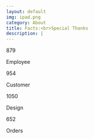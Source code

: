 ```yaml
---
layout: default
img: ipad.png
category: About
title: Facts:<br>Special Thanks
description: |
---
```

  <div class="counter">
    <div class="container">
        <div class="row">
            <div class="col-lg-3 col-md-3 col-sm-3 col-xs-12">
                <div class="employees">
                    <p class="counter-count">879</p>
                    <p class="employee-p">Employee</p>
                </div>
            </div>
            <div class="col-lg-3 col-md-3 col-sm-3 col-xs-12">
                <div class="customer">
                    <p class="counter-count">954</p>
                    <p class="customer-p">Customer</p>
                </div>
            </div>
            <div class="col-lg-3 col-md-3 col-sm-3 col-xs-12">
                <div class="design">
                    <p class="counter-count">1050</p>
                    <p class="design-p">Design</p>
                </div>
            </div>
            <div class="col-lg-3 col-md-3 col-sm-3 col-xs-12">
                <div class="order">
                    <p class="counter-count">652</p>
                    <p class="order-p">Orders</p>
                </div>
            </div>
        </div>
    </div>